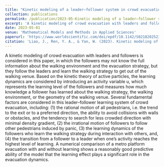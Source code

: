```yaml
---
title: "Kinetic modeling of a leader–follower system in crowd evacuation with collective learning"
collection: publications
permalink: /publication/2023-05-Kinetic modeling of a leader–follower system in crowd evacuation with collective learning
excerpt: 'A kinetic modeling of crowd evacuation with leaders and followers is considered in this paper.'
date: 2023-05-01
venue: 'Mathematical Models and Methods in Applied Sciences'
paperurl: 'https://www.worldscientific.com/doi/epdf/10.1142/S0218202523500240'
citation: 'Liao, J., Ren, Y. A., & Yan, W. (2023). Kinetic modeling of a leader–follower system in crowd evacuation with collective learning. Mathematical Models and Methods in Applied Sciences, 33(05), 1099-1117.'
---
```


A kinetic modeling of crowd evacuation with leaders and followers is considered in this paper, in which the followers may not know the full information about the walking environment and the evacuation strategy, but they follow the leaders and learn the walking strategy to get out of the walking venue. Based on the kinetic theory of active particles, the learning dynamics are considered by introducing an activity variable u, which represents the learning level of the followers and measures how much knowledge a follower has learned about the walking strategy, the walking environment, or the geometry of the walking venue. Several fundamental factors are considered in this leader–follower learning system of crowd evacuation, including: (1) the rational motion of all pedestrians, i.e. the trend to the exit or to a preferred direction, the ability to avoid collisions with walls or obstacles, and the tendency to search for less crowded direction with minimal density gradient, (2) the irrational motion of followers to follow other pedestrians induced by panic, (3) the learning dynamics of the followers who learn the walking strategy during interaction with others, and, (4) the transition from a follower to a leader when one’s activity reaches the highest level of learning. A numerical comparison of a metro platform evacuation with and without learning shows a reasonably good predictive ability of the model that the learning effect plays a significant role in the evacuation dynamics.
